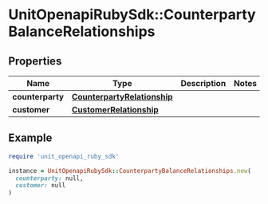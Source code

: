 # UnitOpenapiRubySdk::CounterpartyBalanceRelationships

## Properties

| Name | Type | Description | Notes |
| ---- | ---- | ----------- | ----- |
| **counterparty** | [**CounterpartyRelationship**](CounterpartyRelationship.md) |  |  |
| **customer** | [**CustomerRelationship**](CustomerRelationship.md) |  |  |

## Example

```ruby
require 'unit_openapi_ruby_sdk'

instance = UnitOpenapiRubySdk::CounterpartyBalanceRelationships.new(
  counterparty: null,
  customer: null
)
```

